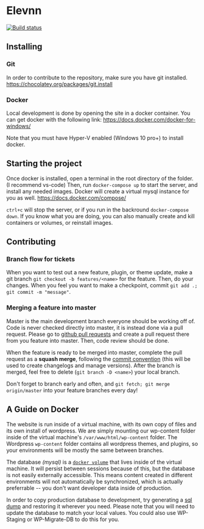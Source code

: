 # Elevnn
[![Build status](https://badge.buildkite.com/a6d952189b68fb17bd37e49d3b9df114c2e5e7c694af170205.svg)](https://buildkite.com/elevnn-1/version)

## Installing
### Git
In order to contribute to the repository, make sure you have git installed.
https://chocolatey.org/packages/git.install

### Docker
Local development is done by opening the site in a docker container. You can get docker with the following link:
https://docs.docker.com/docker-for-windows/

Note that you must have Hyper-V enabled (Windows 10 pro+) to install docker.


## Starting the project
Once docker is installed, open a terminal in the root directory of the folder. (I recommend vs-code)
Then, run `docker-compose up` to start the server, and install any needed images. Docker will create a virtual mysql instance 
for you as well.
https://docs.docker.com/compose/

`ctrl+c` will stop the server, or if you run in the backround `docker-compose down`. If you know what you are doing, you can also
manually create and kill containers or volumes, or reinstall images.


## Contributing
### Branch flow for tickets
When you want to test out a new feature, plugin, or theme update, make a git branch `git checkout -b features/<name>` for the feature.
Then, do your changes. When you feel you want to make a checkpoint, commit `git add .; git commit -m "message"`.

### Merging a feature into master
Master is the main development branch everyone should be working off of. Code is never checked directly into master, it is instead
done via a pull request. Please go to [github pull requests](https://github.com/mrthetford/Elevnn/pulls) and create a pull request there
from you feature into master. Then, code review should be done.

When the feature is ready to be merged into master, complete the pull request as a **squash merge**, following the [commit convention](https://www.conventionalcommits.org/en/v1.0.0-beta.2/) (this will be used to create changelogs and manage versions). After the branch is merged, feel free to delete (`git branch -D <name>`) your local branch. 

Don't forget to branch early and often, and `git fetch; git merge origin/master` into your feature branches every day!


## A Guide on Docker
The website is run inside of a virtual machine, with its own copy of files and its own install of wordpress.
We are simply mounting our wp-content folder inside of the virtual machine's `/var/www/html/wp-content` folder.
The Wordpress `wp-content` folder contains all wordpress themes, and plugins, so your environments will be mostly the same
between branches.

The database *(mysql)* is a [`docker volume`](https://docs.docker.com/storage/volumes/) that lives inside of the virtual machine. 
It will persist between sessions because of this, but the database is not easily externally accessible. This means content created
in different environments will not automatically be synchronized, which is actually preferrable -- you don't want developer data
inside of production.

In order to copy production database to development, try generating a [sql dump](https://docs.docker.com/samples/library/mysql/#creating-database-dumps) and restoring it wherever you need.
Please note that you will need to update the database to match your local values. You could also use WP-Staging or WP-Migrate-DB to do this
for you.